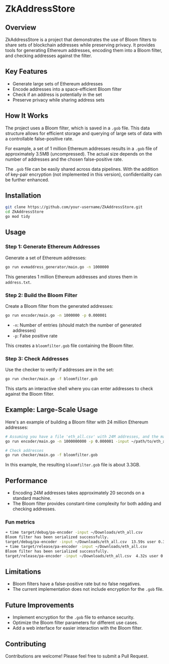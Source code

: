 # ZkAddressStore

## Overview

ZkAddressStore is a project that demonstrates the use of Bloom filters to share sets of blockchain addresses while preserving privacy. It provides tools for generating Ethereum addresses, encoding them into a Bloom filter, and checking addresses against the filter.

## Key Features

- Generate large sets of Ethereum addresses
- Encode addresses into a space-efficient Bloom filter
- Check if an address is potentially in the set
- Preserve privacy while sharing address sets

## How It Works

The project uses a Bloom filter, which is saved in a `.gob` file. This data structure allows for efficient storage and querying of large sets of data with a controllable false-positive rate.

For example, a set of 1 million Ethereum addresses results in a `.gob` file of approximately 3.5MB (uncompressed). The actual size depends on the number of addresses and the chosen false-positive rate.

The `.gob` file can be easily shared across data pipelines. With the addition of key-pair encryption (not implemented in this version), confidentiality can be further enhanced.

## Installation

```bash
git clone https://github.com/your-username/ZkAddressStore.git
cd ZkAddressStore
go mod tidy
```

## Usage

### Step 1: Generate Ethereum Addresses

Generate a set of Ethereum addresses:

```bash
go run evmaddress_generator/main.go -n 1000000
```

This generates 1 million Ethereum addresses and stores them in `address.txt`.

### Step 2: Build the Bloom Filter

Create a Bloom filter from the generated addresses:

```bash
go run encoder/main.go -n 1000000 -p 0.000001
```

- `-n`: Number of entries (should match the number of generated addresses)
- `-p`: False positive rate

This creates a `bloomfilter.gob` file containing the Bloom filter.

### Step 3: Check Addresses

Use the checker to verify if addresses are in the set:

```bash
go run checker/main.go -f bloomfilter.gob
```

This starts an interactive shell where you can enter addresses to check against the Bloom filter.

## Example: Large-Scale Usage

Here's an example of building a Bloom filter with 24 million Ethereum addresses:

```bash
# Assuming you have a file 'eth_all.csv' with 24M addresses, and the max number of addresses is 1000000000
go run encoder/main.go -n 1000000000 -p 0.000001 -input ~/path/to/eth_all.csv

# Check addresses
go run checker/main.go -f bloomfilter.gob
```

In this example, the resulting `bloomfilter.gob` file is about 3.3GB.

## Performance

- Encoding 24M addresses takes approximately 20 seconds on a standard machine.
- The Bloom filter provides constant-time complexity for both adding and checking addresses.

### Fun metrics

```bash
➜ time target/debug/pa-encoder -input ~/Downloads/eth_all.csv
Bloom filter has been serialized successfully.
target/debug/pa-encoder -input ~/Downloads/eth_all.csv  13.59s user 0.33s system 97% cpu 14.211 total
➜ time target/release/pa-encoder -input ~/Downloads/eth_all.csv
Bloom filter has been serialized successfully.
target/release/pa-encoder -input ~/Downloads/eth_all.csv  4.32s user 0.26s system 94% cpu 4.835 total
```

## Limitations

- Bloom filters have a false-positive rate but no false negatives.
- The current implementation does not include encryption for the `.gob` file.

## Future Improvements

- Implement encryption for the `.gob` file to enhance security.
- Optimize the Bloom filter parameters for different use cases.
- Add a web interface for easier interaction with the Bloom filter.

## Contributing

Contributions are welcome! Please feel free to submit a Pull Request.